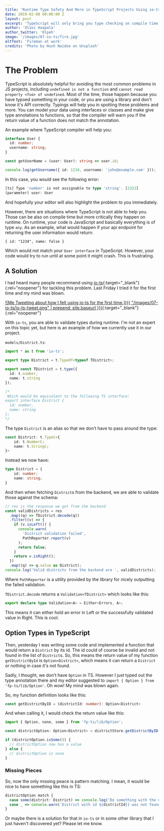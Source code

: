 ```yaml
---
title: 'Runtime Type Safety And More in TypeScript Projects Using io-ts'
date: 2019-02-08 00:00:00 Z
layout: post
excerpt: 'TypeScript will only bring you type checking on compile time, when compiling to JavaScript. On runtime, your code is JS and anything can happen. However, there is a solution to this problem.'
author: 'Olavi Haapala'
author_twitter: '0lpeh'
image: '/images/07-io-ts/fire.jpg'
altText: 'Fireman at work'
credits: 'Photo by Hush Naidoo on Unsplash'
---
```


# The Problem

TypeScript is absolutely helpful for avoiding the most common problems in JS projects, including `undefined is not a function` and `cannot read property <foo> of undefined`.
Most of the time, those happen because you have typoed something in your code, or you are using a library and don't know it's API correctly.
Typings will help you in spotting these problems and more.
You can model your data using interfaces or classes and make give type annotations to functions, so that the compiler will warn you if the return value of a function does not match the annotation.

An example where TypeScript compiler will help you:

```ts
interface User {
  id: number;
  username: string;
}

const getUserName = (user: User): string => user.id;

console.log(getUsername({ id: 1234, username: 'john@example.com' }));
```

In this case, you would see the following error:

```ts
[ts] Type 'number' is not assignable to type 'string'. [2322]
(parameter) user: User
```

And hopefully your editor will also highlight the problem to you immediately.

However, there are situations where TypeScript is not able to help you.
Those can be also on compile time but more critically they happen on runtime.
On runtime, your code is JavaScript and basically everything is of type `any`.
As an example, what would happen if your api endpoint for returning the user information would return:

```
{ id: "1234", name: false }
```

Which would not match your `User interface` in TypeScript.
However, your code would try to run until at some point it might crash.
This is frustrating.

## A Solution

I had heard many people recommend using [io-ts](https://github.com/gcanti/io-ts){:target="\_blank"}{:rel="noopener"} for tackling this problem.
Last Friday I tried it for the first time and my mind was blown.

[![Me Tweeting about how I felt using io-ts for the first time.]({{ "/images/07-io-ts/io-ts-tweet.png" | prepend: site.baseurl }})](https://twitter.com/0lpeh/status/1091343933551140864){:target="\_blank"}{:rel="noopener"}

With `io-ts`, you are able to validate types during runtime.
I'm not an expert on this topic yet, but here is an example of how we currently use it in our project.

`models/District.ts`:

```ts
import * as t from 'io-ts';

export type District = t.TypeOf<typeof TDistrict>;

export const TDistrict = t.type({
  id: t.number,
  name: t.string
});

/*
 Which would be equivalent to the following TS interface:
export interface District {
  id: number,
  name: string
};
*/
```
The type `District` is an alias so that we don't have to pass around the type:

```ts
const District: t.TypeC<{
    id: t.NumberC;
    name: t.StringC;
}>
```

Instead we now have:

```ts
type District = {
    id: number;
    name: string;
}
```

And then when fetching `District`s from the backend, we are able to validate those against the schema:

```ts
// res is the response we got from the backend
const validDistricts = res
  .map((q) => TDistrict.decode(q))
  .filter((v) => {
    if (v.isLeft()) {
      console.warn(
        'District validation failed',
        PathReporter.report(v)
      );
      return false;
    }
    return v.isRight();
  })
  .map((q) => q.value as District);
console.log('Valid districts from the backend are ', validDistricts);
```

Where `PathReporter` is a utility provided by the library for nicely outputting the failed validation.

`TDistrict.decode` returns a `Validation<TDistrict>` which looks like this:

```ts
export declare type Validation<A> = Either<Errors, A>;
```

This means it can either hold an error in Left or the successfully validated value in Right.
This is cool.

## Option Types in TypeScript

Then, yesterday I was writing some code and implemented a function that would return a `District` by its id.
The id could of course be invalid and not found in the list of `District`s.
So, this means the return value of my function `getDistrictById` is `Option<District>`, which means it can return a `District` or nothing in case it's not found.

Sadly, I thought, we don't have `Option` in TS.
However I just typed out the type annotation there and my editor suggested to `import { Option } from 'fp-ts/lib/Option'`.
Oh wow!
My mind was blown again.

So, my function definition looks like this:

```ts
const getDistrictByID = (districtId: number): Option<District>
```

And when calling it, I would check the return value like this:

```ts
import { Option, none, some } from 'fp-ts/lib/Option';

const districtOption: Option<District> = districtStore.getDistrictByID(districId);

if (districtOption.isSome()) {
  // districtOption now has a value
} else {
  // districtOption is none
}
```

### Missing Pieces

So, now the only missing peace is pattern matching.
I mean, it would be nice to have something like this in TS:

```ts
districtOption match {
  case some(district: District) => console.log('Do something with the district')
  case _ => console.warn(`District with id ${districtId}} was not found`)
}
```

Or maybe there is a solution for that in `io-ts` or in some other library that I just haven't discovered yet?
Please let me know.

